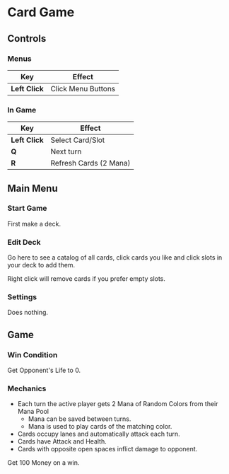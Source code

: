# Card Game


## Controls

### Menus
| Key | Effect |
| --- | ------ |
| **Left Click** |  Click Menu Buttons |

### In Game
| Key | Effect |
| --- | ------ |
| **Left Click** |  Select Card/Slot |
| **Q** |  Next turn |
| **R** | Refresh Cards (2 Mana) |

## Main Menu 

### Start Game
First make a deck.

### Edit Deck
Go here to see a catalog of all cards, click cards you like and click slots in your deck to add them.

Right click will remove cards if you prefer empty slots.

### Settings
Does nothing.

## Game
### Win Condition
Get Opponent's Life to 0.

### Mechanics
* Each turn the active player gets 2 Mana of Random Colors from their Mana Pool
  * Mana can be saved between turns.
  * Mana is used to play cards of the matching color.
* Cards occupy lanes and automatically attack each turn.
* Cards have Attack and Health.
* Cards with opposite open spaces inflict damage to opponent.

Get 100 Money on a win.
